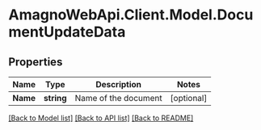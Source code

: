 
# AmagnoWebApi.Client.Model.DocumentUpdateData

## Properties

Name | Type | Description | Notes
------------ | ------------- | ------------- | -------------
**Name** | **string** | Name of the document | [optional] 

[[Back to Model list]](../README.md#documentation-for-models)
[[Back to API list]](../README.md#documentation-for-api-endpoints)
[[Back to README]](../README.md)

